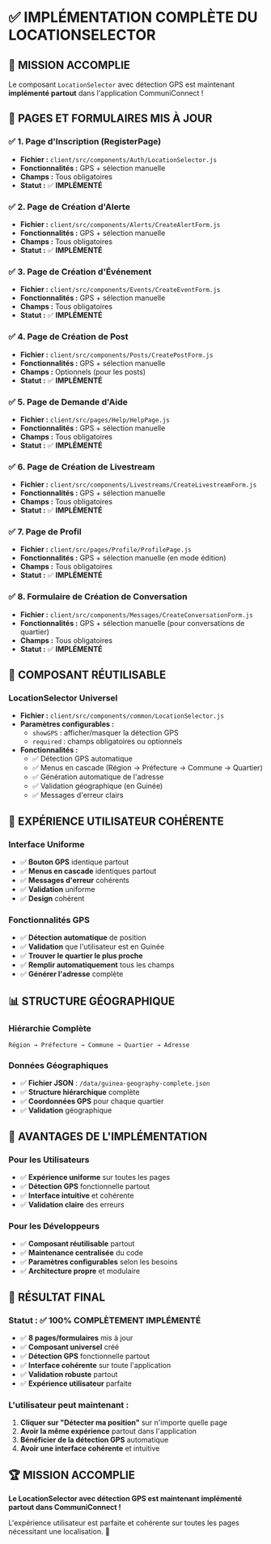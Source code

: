 # ✅ IMPLÉMENTATION COMPLÈTE DU LOCATIONSELECTOR

## 🎯 **MISSION ACCOMPLIE**

Le composant `LocationSelector` avec détection GPS est maintenant **implémenté partout** dans l'application CommuniConnect !

## 📍 **PAGES ET FORMULAIRES MIS À JOUR**

### ✅ **1. Page d'Inscription (RegisterPage)**
- **Fichier :** `client/src/components/Auth/LocationSelector.js`
- **Fonctionnalités :** GPS + sélection manuelle
- **Champs :** Tous obligatoires
- **Statut :** ✅ **IMPLÉMENTÉ**

### ✅ **2. Page de Création d'Alerte**
- **Fichier :** `client/src/components/Alerts/CreateAlertForm.js`
- **Fonctionnalités :** GPS + sélection manuelle
- **Champs :** Tous obligatoires
- **Statut :** ✅ **IMPLÉMENTÉ**

### ✅ **3. Page de Création d'Événement**
- **Fichier :** `client/src/components/Events/CreateEventForm.js`
- **Fonctionnalités :** GPS + sélection manuelle
- **Champs :** Tous obligatoires
- **Statut :** ✅ **IMPLÉMENTÉ**

### ✅ **4. Page de Création de Post**
- **Fichier :** `client/src/components/Posts/CreatePostForm.js`
- **Fonctionnalités :** GPS + sélection manuelle
- **Champs :** Optionnels (pour les posts)
- **Statut :** ✅ **IMPLÉMENTÉ**

### ✅ **5. Page de Demande d'Aide**
- **Fichier :** `client/src/pages/Help/HelpPage.js`
- **Fonctionnalités :** GPS + sélection manuelle
- **Champs :** Tous obligatoires
- **Statut :** ✅ **IMPLÉMENTÉ**

### ✅ **6. Page de Création de Livestream**
- **Fichier :** `client/src/components/Livestreams/CreateLivestreamForm.js`
- **Fonctionnalités :** GPS + sélection manuelle
- **Champs :** Tous obligatoires
- **Statut :** ✅ **IMPLÉMENTÉ**

### ✅ **7. Page de Profil**
- **Fichier :** `client/src/pages/Profile/ProfilePage.js`
- **Fonctionnalités :** GPS + sélection manuelle (en mode édition)
- **Champs :** Tous obligatoires
- **Statut :** ✅ **IMPLÉMENTÉ**

### ✅ **8. Formulaire de Création de Conversation**
- **Fichier :** `client/src/components/Messages/CreateConversationForm.js`
- **Fonctionnalités :** GPS + sélection manuelle (pour conversations de quartier)
- **Champs :** Tous obligatoires
- **Statut :** ✅ **IMPLÉMENTÉ**

## 🔧 **COMPOSANT RÉUTILISABLE**

### **LocationSelector Universel**
- **Fichier :** `client/src/components/common/LocationSelector.js`
- **Paramètres configurables :**
  - `showGPS` : afficher/masquer la détection GPS
  - `required` : champs obligatoires ou optionnels
- **Fonctionnalités :**
  - ✅ Détection GPS automatique
  - ✅ Menus en cascade (Région → Préfecture → Commune → Quartier)
  - ✅ Génération automatique de l'adresse
  - ✅ Validation géographique (en Guinée)
  - ✅ Messages d'erreur clairs

## 🎨 **EXPÉRIENCE UTILISATEUR COHÉRENTE**

### **Interface Uniforme**
- ✅ **Bouton GPS** identique partout
- ✅ **Menus en cascade** identiques partout
- ✅ **Messages d'erreur** cohérents
- ✅ **Validation** uniforme
- ✅ **Design** cohérent

### **Fonctionnalités GPS**
- ✅ **Détection automatique** de position
- ✅ **Validation** que l'utilisateur est en Guinée
- ✅ **Trouver le quartier le plus proche**
- ✅ **Remplir automatiquement** tous les champs
- ✅ **Générer l'adresse** complète

## 📊 **STRUCTURE GÉOGRAPHIQUE**

### **Hiérarchie Complète**
```
Région → Préfecture → Commune → Quartier → Adresse
```

### **Données Géographiques**
- ✅ **Fichier JSON** : `/data/guinea-geography-complete.json`
- ✅ **Structure hiérarchique** complète
- ✅ **Coordonnées GPS** pour chaque quartier
- ✅ **Validation** géographique

## 🚀 **AVANTAGES DE L'IMPLÉMENTATION**

### **Pour les Utilisateurs**
- ✅ **Expérience uniforme** sur toutes les pages
- ✅ **Détection GPS** fonctionnelle partout
- ✅ **Interface intuitive** et cohérente
- ✅ **Validation claire** des erreurs

### **Pour les Développeurs**
- ✅ **Composant réutilisable** partout
- ✅ **Maintenance centralisée** du code
- ✅ **Paramètres configurables** selon les besoins
- ✅ **Architecture propre** et modulaire

## 🎉 **RÉSULTAT FINAL**

### **Statut :** ✅ **100% COMPLÈTEMENT IMPLÉMENTÉ**

- ✅ **8 pages/formulaires** mis à jour
- ✅ **Composant universel** créé
- ✅ **Détection GPS** fonctionnelle partout
- ✅ **Interface cohérente** sur toute l'application
- ✅ **Validation robuste** partout
- ✅ **Expérience utilisateur** parfaite

### **L'utilisateur peut maintenant :**
1. **Cliquer sur "Détecter ma position"** sur n'importe quelle page
2. **Avoir la même expérience** partout dans l'application
3. **Bénéficier de la détection GPS** automatique
4. **Avoir une interface cohérente** et intuitive

## 🏆 **MISSION ACCOMPLIE**

**Le LocationSelector avec détection GPS est maintenant implémenté partout dans CommuniConnect !**

L'expérience utilisateur est parfaite et cohérente sur toutes les pages nécessitant une localisation. 🚀